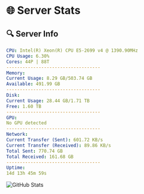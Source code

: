 # 🌐 Server Stats
## 🔍 Server Info
```yaml
CPU: Intel(R) Xeon(R) CPU E5-2699 v4 @ 1390.90MHz
CPU Usage: 6.30%
Cores: 44P | 88T
-----------------------------------
Memory:
Current Usage: 8.29 GB/503.74 GB
Available: 491.99 GB
-----------------------------------
Disk:
Current Usage: 28.44 GB/1.71 TB
Free: 1.60 TB
-----------------------------------
GPU:
No GPU detected
-----------------------------------
Network:
Current Transfer (Sent): 601.72 KB/s
Current Transfer (Received): 89.86 KB/s
Total Sent: 770.74 GB
Total Received: 161.68 GB
-----------------------------------
Uptime:
14d 13h 45m 59s
```
![GitHub Stats](https://img.shields.io/badge/Updated-2025-05-04_06:54:47-blue)